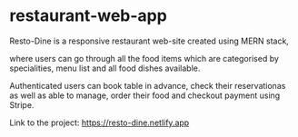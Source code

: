 # restaurant-web-app

Resto-Dine is a responsive restaurant web-site created using MERN stack,

where users can go through all the food items which are categorised by specialities, menu list and all food dishes available.

Authenticated users can book table in advance, check their reservationas as well as able to manage, order their food and checkout payment using Stripe.

Link to the project: https://resto-dine.netlify.app
